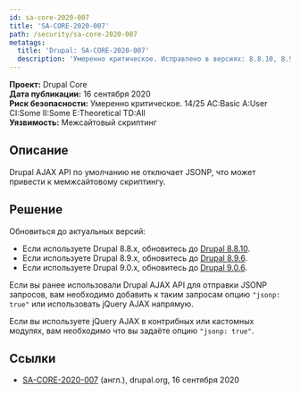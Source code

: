 ```yaml
---
id: sa-core-2020-007
title: 'SA-CORE-2020-007'
path: /security/sa-core-2020-007
metatags:
  title: 'Drupal: SA-CORE-2020-007'
  description: 'Умеренно критическое. Исправлено в версиях: 8.8.10, 8.9.6, 9.0.6.'
---
```


**Проект:** Drupal Core\
**Дата публикации:** 16 сентября 2020\
**Риск безопасности:** Умеренно критическое. 14/25 AC:Basic A:User CI:Some II:Some E:Theoretical TD:All\
**Уязвимость:** Межсайтовый скриптинг

## Описание

Drupal AJAX API по умолчанию не отключает JSONP, что может привести к мемжсайтовому скриптингу.

## Решение

Обновиться до актуальных версий:

- Если используете Drupal 8.8.x, обновитесь до [Drupal 8.8.10](../../8/releases/release-8.8.10.md).
- Если используете Drupal 8.9.x, обновитесь до [Drupal 8.9.6](../../8/releases/release-8.9.6.md).
- Если используете Drupal 9.0.x, обновитесь до [Drupal 9.0.6](../../9/releases/release-9.0.6.md).

Если вы ранее использовали Drupal AJAX API для отправки JSONP запросов, вам необходимо добавить к таким запросам опцию `"jsonp: true"` или использовать jQuery AJAX напрямую.

Если вы используете jQuery AJAX в контрибных или кастомных модулях, вам необходимо что вы задаёте опцию `"jsonp: true"`.

## Ссылки

- [SA-CORE-2020-007](https://www.drupal.org/sa-core-2020-007) (англ.), drupal.org, 16 сентября 2020